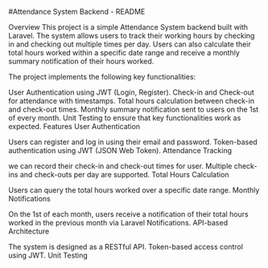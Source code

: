 #Attendance System Backend - README

Overview
This project is a simple Attendance System backend built with Laravel. The system allows users to track their working hours by checking in and checking out multiple times per day. Users can also calculate their total hours worked within a specific date range and receive a monthly summary notification of their hours worked.

The project implements the following key functionalities:

User Authentication using JWT (Login, Register).
Check-in and Check-out for attendance with timestamps.
Total hours calculation between check-in and check-out times.
Monthly summary notification sent to users on the 1st of every month.
Unit Testing to ensure that key functionalities work as expected.
Features
User Authentication

Users can register and log in using their email and password.
Token-based authentication using JWT (JSON Web Token).
Attendance Tracking

we can record their check-in and check-out times for user.
Multiple check-ins and check-outs per day are supported.
Total Hours Calculation

Users can query the total hours worked over a specific date range.
Monthly Notifications

On the 1st of each month, users receive a notification of their total hours worked in the previous month via Laravel Notifications.
API-based Architecture

The system is designed as a RESTful API.
Token-based access control using JWT.
Unit Testing

